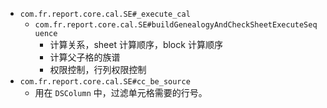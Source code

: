 

- `com.fr.report.core.cal.SE#_execute_cal`
	- `com.fr.report.core.cal.SE#buildGenealogyAndCheckSheetExecuteSequence`
		- 计算关系，sheet 计算顺序，block 计算顺序
		- 计算父子格的族谱
		- 权限控制，行列权限控制
- `com.fr.report.core.cal.SE#cc_be_source`
	- 用在 `DSColumn` 中，过滤单元格需要的行号。
